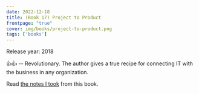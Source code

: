```yaml
---
date: 2022-12-18
title: (Book 17) Project to Product
frontpage: "true"
cover: img/books/project-to-product.png
tags: ['books']
---
```


Release year: 2018

👍👍 -- Revolutionary. The author gives a true recipe for connecting IT with the business in any organization.

Read [the notes I took](/books/project-to-product.pdf) from this book.
